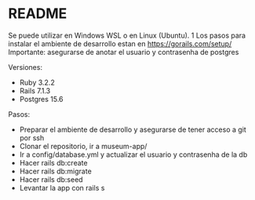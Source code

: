 # README

Se puede utilizar en Windows WSL o en Linux (Ubuntu). 1
Los pasos para instalar el ambiente de desarrollo estan en https://gorails.com/setup/
Importante: asegurarse de anotar el usuario y contrasenha de postgres

Versiones:

* Ruby 3.2.2
* Rails 7.1.3
* Postgres 15.6

Pasos:

* Preparar el ambiente de desarrollo y asegurarse de tener acceso a git por ssh
* Clonar el repositorio, ir a museum-app/
* Ir a config/database.yml y actualizar el usuario y contrasenha de la db
* Hacer rails db:create
* Hacer rails db:migrate
* Hacer rails db:seed
* Levantar la app con rails s

